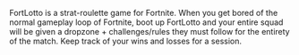 FortLotto is a strat-roulette game for Fortnite. When you get bored of the normal gameplay loop of Fortnite, boot up FortLotto and your entire squad will be given a dropzone + challenges/rules they must follow for the entirety of the match. Keep track of your wins and losses for a session.
